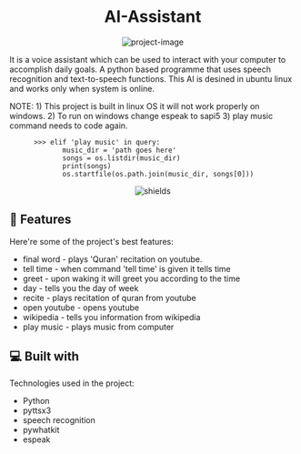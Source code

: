 <h1 align="center" id="title">AI-Assistant</h1>

<p align="center"><img src="https://socialify.git.ci/its-nihal-patel/AI-Assistant/image?font=Source%20Code%20Pro&amp;language=1&amp;name=1&amp;owner=1&amp;pattern=Circuit%20Board&amp;theme=Dark" alt="project-image"></p>

<p id="description">It is a voice assistant which can be used to interact with your computer to accomplish daily goals. A python based programme that uses speech recognition and text-to-speech functions. This AI is desined in ubuntu linux and works only when system is online.</p>

<p>NOTE: 1) This project is built in linux OS it will not work properly on windows.
         2) To run on windows change espeak to sapi5
         3) play music command needs to code again.</p>
        
          >>> elif 'play music' in query:
                 music_dir = 'path goes here'
                 songs = os.listdir(music_dir)
                 print(songs)    
                 os.startfile(os.path.join(music_dir, songs[0]))

<p align="center"><img src="https://img.shields.io/badge/-made%20with%20python-green" alt="shields"></p>

  
  
<h2>🧐 Features</h2>

Here're some of the project's best features:

*   final word - plays 'Quran' recitation on youtube.
*   tell time - when command 'tell time' is given it tells time
*   greet - upon waking it will greet you according to the time
*   day - tells you the day of week
*   recite - plays recitation of quran from youtube
*   open youtube - opens youtube
*   wikipedia - tells you information from wikipedia
*   play music - plays music from computer

  
  
<h2>💻 Built with</h2>

Technologies used in the project:

*   Python
*   pyttsx3
*   speech recognition
*   pywhatkit
*   espeak
